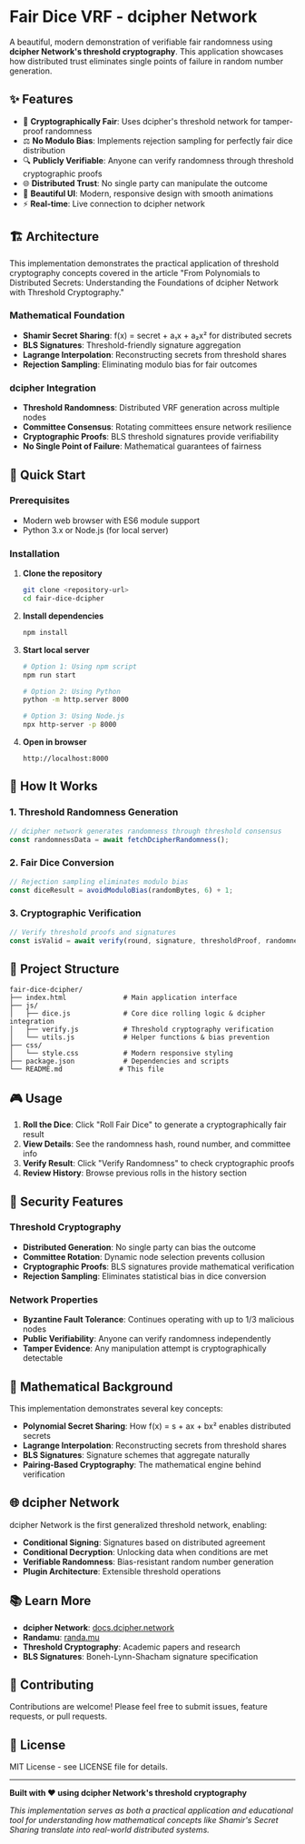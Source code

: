 # Fair Dice VRF - dcipher Network

A beautiful, modern demonstration of verifiable fair randomness using **dcipher Network's threshold cryptography**. This application showcases how distributed trust eliminates single points of failure in random number generation.

## ✨ Features

- 🎲 **Cryptographically Fair**: Uses dcipher's threshold network for tamper-proof randomness
- ⚖️ **No Modulo Bias**: Implements rejection sampling for perfectly fair dice distribution
- 🔍 **Publicly Verifiable**: Anyone can verify randomness through threshold cryptographic proofs
- 🌐 **Distributed Trust**: No single party can manipulate the outcome
- 💫 **Beautiful UI**: Modern, responsive design with smooth animations
- ⚡ **Real-time**: Live connection to dcipher network

## 🏗️ Architecture

This implementation demonstrates the practical application of threshold cryptography concepts covered in the article "From Polynomials to Distributed Secrets: Understanding the Foundations of dcipher Network with Threshold Cryptography."

### Mathematical Foundation
- **Shamir Secret Sharing**: f(x) = secret + a₁x + a₂x² for distributed secrets
- **BLS Signatures**: Threshold-friendly signature aggregation
- **Lagrange Interpolation**: Reconstructing secrets from threshold shares
- **Rejection Sampling**: Eliminating modulo bias for fair outcomes

### dcipher Integration
- **Threshold Randomness**: Distributed VRF generation across multiple nodes
- **Committee Consensus**: Rotating committees ensure network resilience  
- **Cryptographic Proofs**: BLS threshold signatures provide verifiability
- **No Single Point of Failure**: Mathematical guarantees of fairness

## 🚀 Quick Start

### Prerequisites
- Modern web browser with ES6 module support
- Python 3.x or Node.js (for local server)

### Installation

1. **Clone the repository**
   ```bash
   git clone <repository-url>
   cd fair-dice-dcipher
   ```

2. **Install dependencies**
   ```bash
   npm install
   ```

3. **Start local server**
   ```bash
   # Option 1: Using npm script
   npm run start
   
   # Option 2: Using Python
   python -m http.server 8000
   
   # Option 3: Using Node.js
   npx http-server -p 8000
   ```

4. **Open in browser**
   ```
   http://localhost:8000
   ```

## 🎯 How It Works

### 1. Threshold Randomness Generation
```javascript
// dcipher network generates randomness through threshold consensus
const randomnessData = await fetchDcipherRandomness();
```

### 2. Fair Dice Conversion
```javascript
// Rejection sampling eliminates modulo bias
const diceResult = avoidModuloBias(randomBytes, 6) + 1;
```

### 3. Cryptographic Verification
```javascript
// Verify threshold proofs and signatures
const isValid = await verify(round, signature, thresholdProof, randomness);
```

## 🔧 Project Structure

```
fair-dice-dcipher/
├── index.html              # Main application interface
├── js/
│   ├── dice.js             # Core dice rolling logic & dcipher integration
│   ├── verify.js           # Threshold cryptography verification
│   └── utils.js            # Helper functions & bias prevention
├── css/
│   └── style.css           # Modern responsive styling
├── package.json            # Dependencies and scripts
└── README.md              # This file
```

## 🎮 Usage

1. **Roll the Dice**: Click "Roll Fair Dice" to generate a cryptographically fair result
2. **View Details**: See the randomness hash, round number, and committee info
3. **Verify Result**: Click "Verify Randomness" to check cryptographic proofs
4. **Review History**: Browse previous rolls in the history section

## 🔐 Security Features

### Threshold Cryptography
- **Distributed Generation**: No single party can bias the outcome
- **Committee Rotation**: Dynamic node selection prevents collusion  
- **Cryptographic Proofs**: BLS signatures provide mathematical verification
- **Rejection Sampling**: Eliminates statistical bias in dice conversion

### Network Properties
- **Byzantine Fault Tolerance**: Continues operating with up to 1/3 malicious nodes
- **Public Verifiability**: Anyone can verify randomness independently
- **Tamper Evidence**: Any manipulation attempt is cryptographically detectable

## 🧮 Mathematical Background

This implementation demonstrates several key concepts:

- **Polynomial Secret Sharing**: How f(x) = s + ax + bx² enables distributed secrets
- **Lagrange Interpolation**: Reconstructing secrets from threshold shares
- **BLS Signatures**: Signature schemes that aggregate naturally
- **Pairing-Based Cryptography**: The mathematical engine behind verification

## 🌐 dcipher Network

dcipher Network is the first generalized threshold network, enabling:

- **Conditional Signing**: Signatures based on distributed agreement
- **Conditional Decryption**: Unlocking data when conditions are met
- **Verifiable Randomness**: Bias-resistant random number generation
- **Plugin Architecture**: Extensible threshold operations

## 📚 Learn More

- **dcipher Network**: [docs.dcipher.network](https://docs.dcipher.network)
- **Randamu**: [randa.mu](https://randa.mu)
- **Threshold Cryptography**: Academic papers and research
- **BLS Signatures**: Boneh-Lynn-Shacham signature specification

## 🤝 Contributing

Contributions are welcome! Please feel free to submit issues, feature requests, or pull requests.

## 📄 License

MIT License - see LICENSE file for details.

---

**Built with ♥ using dcipher Network's threshold cryptography**

*This implementation serves as both a practical application and educational tool for understanding how mathematical concepts like Shamir's Secret Sharing translate into real-world distributed systems.*